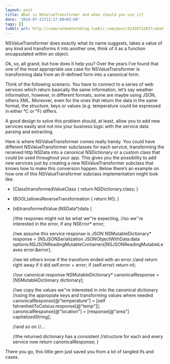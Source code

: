 ```yaml
---
layout: post
title: What is NSValueTransformer and when should you use it?
date: '2014-07-21T11:17:00+03:00'
tags: []
tumblr_url: http://somerandomtechblog.tumblr.com/post/92420722037/what-is-nsvaluetransformer-and-when-should-you-use
---
```

NSValueTransformer does exactly what its name suggests, takes a value of any kind and transforms it into another one, think of it as a function encapsulated within an object.

Ok, so, all grand, but how does it help you? Over the years I’ve found that one of the most appropriate use case for NSValueTransformer is transforming data from an ill-defined form into a canonical form.

Think of the following scenario. You have to connect to a series of web services which return basically the same information, let’s say weather information, however, in different formats, some are maybe using JSON, others XML. Moreover, even for the ones that return the data in the same format, the structure, keys or values (e.g. temperature could be expressed in either °C or °F) differs.

A good design to solve this problem should, at least, allow you to add new services easily and not mix your business logic with the service data parsing and extracting.

Here is where NSValueTransformer comes really handy. You could have different NSValueTransformer subclasses for each service, transforming the received http NSData into a canonical NSDictionary or a custom class that could be used throughout your app. This gives you the possibility to add new services just by creating a new NSValueTransformer subclass that knows how to make this conversion happen. Below there’s an example on how one of this NSValueTransformer subclass implementation might look like.

+ (Class)transformedValueClass {
    return NSDictionary.class;
}

+ (BOOL)allowsReverseTransformation {
    return NO;
}

- (id)transformedValue:(NSData*)data {

    //the respones might not be what we''re expecting,
    //so we''re interested in the error, if any
    NSError* error;

    //we assume this service response is JSON
    NSMutableDictionary* response = 
[NSJSONSerialization JSONObjectWithData:data 
options:NSJSONReadingMutableContainers|NSJSONReadingMutableLeaves
error:&error];

    //we let others know if the transform ended with an error
    //and return right away if it did
    self.error = error;
    if (self.error) return nil;


    //our canonical response
    NSMutableDictionary* canonicalResponse = [NSMutableDictionary dictionary];

    //we copy the values we''re interested in into the canonical dictionary
    //using the appropiate keys and transforming values where needed
    canonicalResponse[@"temperature"] = [self fahrenheitToCelsius:response[@"temp"]];
    canonicalResponse[@"location"] = [response[@"area"] capitalizedString];

    //and so on
    //...


    //the returned dictionary has a consistent
    //structure for each and every service now
    return canonicalResponse;
}


There you go, this little gem just saved you from a lot of tangled ifs and cases.
